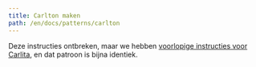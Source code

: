 ```yaml
---
title: Carlton maken
path: /en/docs/patterns/carlton
---
```


Deze instructies ontbreken, maar we hebben [voorlopige instructies voor Carlita](/en/docs/patterns/carlita), en dat patroon is bijna identiek.